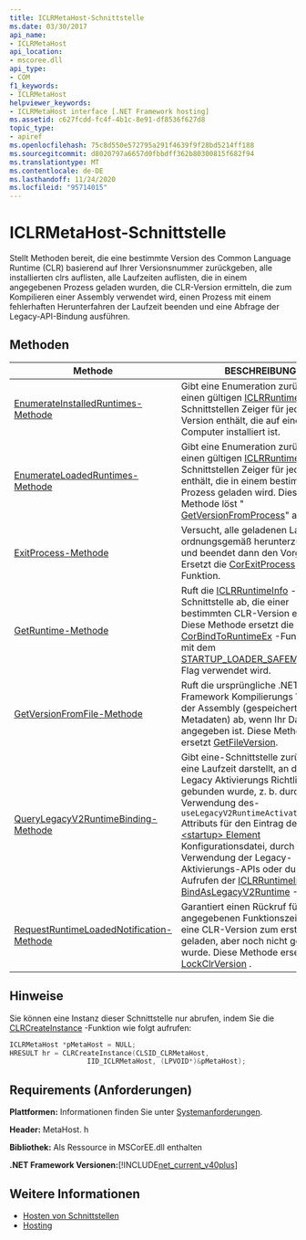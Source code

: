 ```yaml
---
title: ICLRMetaHost-Schnittstelle
ms.date: 03/30/2017
api_name:
- ICLRMetaHost
api_location:
- mscoree.dll
api_type:
- COM
f1_keywords:
- ICLRMetaHost
helpviewer_keywords:
- ICLRMetaHost interface [.NET Framework hosting]
ms.assetid: c627fcdd-fc4f-4b1c-8e91-df8536f627d8
topic_type:
- apiref
ms.openlocfilehash: 75c8d550e572795a291f4639f9f28bd5214ff188
ms.sourcegitcommit: d8020797a6657d0fbbdff362b80300815f682f94
ms.translationtype: MT
ms.contentlocale: de-DE
ms.lasthandoff: 11/24/2020
ms.locfileid: "95714015"
---
```

# <a name="iclrmetahost-interface"></a>ICLRMetaHost-Schnittstelle

Stellt Methoden bereit, die eine bestimmte Version des Common Language Runtime (CLR) basierend auf Ihrer Versionsnummer zurückgeben, alle installierten clrs auflisten, alle Laufzeiten auflisten, die in einem angegebenen Prozess geladen wurden, die CLR-Version ermitteln, die zum Kompilieren einer Assembly verwendet wird, einen Prozess mit einem fehlerhaften Herunterfahren der Laufzeit beenden und eine Abfrage der Legacy-API-Bindung ausführen.  
  
## <a name="methods"></a>Methoden  
  
|Methode|BESCHREIBUNG|  
|------------|-----------------|  
|[EnumerateInstalledRuntimes-Methode](iclrmetahost-enumerateinstalledruntimes-method.md)|Gibt eine Enumeration zurück, die einen gültigen [ICLRRuntimeInfo](iclrruntimeinfo-interface.md) -Schnittstellen Zeiger für jede CLR-Version enthält, die auf einem Computer installiert ist.|  
|[EnumerateLoadedRuntimes-Methode](iclrmetahost-enumerateloadedruntimes-method.md)|Gibt eine Enumeration zurück, die einen gültigen [ICLRRuntimeInfo](iclrruntimeinfo-interface.md) -Schnittstellen Zeiger für jede CLR enthält, die in einem bestimmten Prozess geladen wird. Diese Methode löst " [GetVersionFromProcess](getversionfromprocess-function.md)" aus.|  
|[ExitProcess-Methode](iclrmetahost-exitprocess-method.md)|Versucht, alle geladenen Laufzeiten ordnungsgemäß herunterzufahren, und beendet dann den Vorgang. Ersetzt die [CorExitProcess](corexitprocess-function.md) -Funktion.|  
|[GetRuntime-Methode](iclrmetahost-getruntime-method.md)|Ruft die [ICLRRuntimeInfo](iclrruntimeinfo-interface.md) -Schnittstelle ab, die einer bestimmten CLR-Version entspricht. Diese Methode ersetzt die [CorBindToRuntimeEx](corbindtoruntimeex-function.md) -Funktion, die mit dem [STARTUP_LOADER_SAFEMODE](startup-flags-enumeration.md) -Flag verwendet wird.|  
|[GetVersionFromFile-Methode](iclrmetahost-getversionfromfile-method.md)|Ruft die ursprüngliche .NET Framework Kompilierungs Version der Assembly (gespeichert in den Metadaten) ab, wenn Ihr Dateipfad angegeben ist. Diese Methode ersetzt [GetFileVersion](getfileversion-function.md).|  
|[QueryLegacyV2RuntimeBinding-Methode](iclrmetahost-querylegacyv2runtimebinding-method.md)|Gibt eine-Schnittstelle zurück, die eine Laufzeit darstellt, an die die Legacy Aktivierungs Richtlinie gebunden wurde, z. b. durch die Verwendung des- `useLegacyV2RuntimeActivationPolicy` Attributs für den Eintrag der [ \<startup> Element](../../configure-apps/file-schema/startup/startup-element.md) Konfigurationsdatei, durch direkte Verwendung der Legacy-Aktivierungs-APIs oder durch Aufrufen der [ICLRRuntimeInfo:: BindAsLegacyV2Runtime](iclrruntimeinfo-bindaslegacyv2runtime-method.md) -Methode.|  
|[RequestRuntimeLoadedNotification-Methode](iclrmetahost-requestruntimeloadednotification-method.md)|Garantiert einen Rückruf für den angegebenen Funktionszeiger, wenn eine CLR-Version zum ersten Mal geladen, aber noch nicht gestartet wurde. Diese Methode ersetzt [LockClrVersion](lockclrversion-function.md) .|  
  
## <a name="remarks"></a>Hinweise  

 Sie können eine Instanz dieser Schnittstelle nur abrufen, indem Sie die [CLRCreateInstance](clrcreateinstance-function.md) -Funktion wie folgt aufrufen:  
  
```cpp  
ICLRMetaHost *pMetaHost = NULL;  
HRESULT hr = CLRCreateInstance(CLSID_CLRMetaHost,  
                   IID_ICLRMetaHost, (LPVOID*)&pMetaHost);  
```  
  
## <a name="requirements"></a>Requirements (Anforderungen)  

 **Plattformen:** Informationen finden Sie unter [Systemanforderungen](../../get-started/system-requirements.md).  
  
 **Header:** MetaHost. h  
  
 **Bibliothek:** Als Ressource in MSCorEE.dll enthalten  
  
 **.NET Framework Versionen:**[!INCLUDE[net_current_v40plus](../../../../includes/net-current-v40plus-md.md)]  
  
## <a name="see-also"></a>Weitere Informationen

- [Hosten von Schnittstellen](hosting-interfaces.md)
- [Hosting](index.md)
